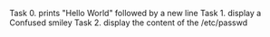 Task 0. prints "Hello World" followed by a new line 
Task 1. display a Confused smiley
Task 2. display the content of the /etc/passwd
